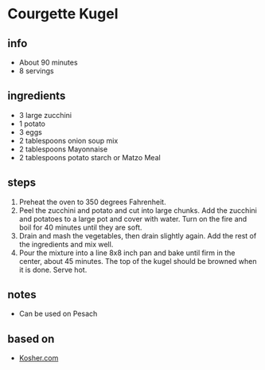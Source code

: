 # Courgette Kugel

## info  
* About 90 minutes  
* 8 servings  

## ingredients
- 3 large zucchini
- 1 potato
- 3 eggs
- 2 tablespoons onion soup mix
- 2 tablespoons Mayonnaise
- 2 tablespoons potato starch or Matzo Meal

## steps  
1. Preheat the oven to 350 degrees Fahrenheit.
2. Peel the zucchini and potato and cut into large chunks. Add the zucchini and potatoes to a large pot and cover with water. Turn on the fire and boil for 40 minutes until they are soft.
3. Drain and mash the vegetables, then drain slightly again. Add the rest of the ingredients and mix well.
4. Pour the mixture into a line 8x8 inch pan and bake until firm in the center, about 45 minutes. The top of the kugel should be browned when it is done. Serve hot.

## notes  
* Can be used on Pesach

## based on  
* [Kosher.com](https://www.kosher.com/recipe/zucchini-kugel-5045)

